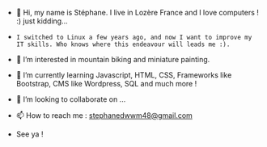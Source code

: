 - 👋 Hi, my name is Stéphane. I live in Lozère France and I love computers ! :)  just kidding...
-     I switched to Linux a few years ago, and now I want to improve my IT skills. Who knows where this endeavour will leads me :).
- 👀 I’m interested in mountain biking and miniature painting.
- 🌱 I’m currently learning Javascript, HTML, CSS, Frameworks like Bootstrap, CMS like Wordpress, SQL and much more !
- 💞️ I’m looking to collaborate on ...
- 📫 How to reach me : stephanedwwm48@gmail.com

- See ya !
